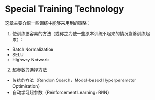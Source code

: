 # Special Training Technology

这章主要介绍一些训练中能够采用到的策略：

1. 使训练更容易的方法（或称之为使一些原本训练不起来的情况能够训练起来）：
  - Batch Normalization
  - SELU
  - Highway Network
2. 超参数的选择方法
  - 传统的方法（Random Search，Model-based Hyperparameter Optimization）
  - 自动学习超参数（Reinforcement Learning+RNN）


